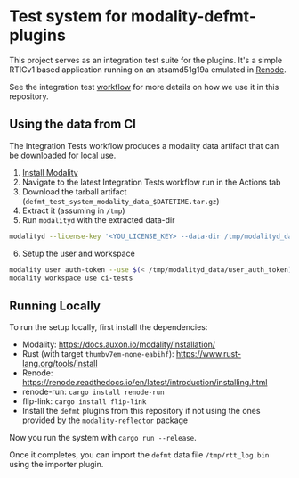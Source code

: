# Test system for modality-defmt-plugins

This project serves as an integration test suite for the plugins.
It's a simple RTICv1 based application running on an atsamd51g19a emulated in [Renode](https://renode.readthedocs.io/en/latest/).

See the integration test [workflow](../.github/workflows/integration_tests.yml) for more details on how we use it
in this repository.

## Using the data from CI

The Integration Tests workflow produces a modality data artifact that can be downloaded for local use.

1. [Install Modality](https://docs.auxon.io/modality/installation/)
2. Navigate to the latest Integration Tests workflow run in the Actions tab
3. Download the tarball artifact (`defmt_test_system_modality_data_$DATETIME.tar.gz`)
4. Extract it (assuming in `/tmp`)
5. Run `modalityd` with the extracted data-dir
  ```bash
  modalityd --license-key '<YOU_LICENSE_KEY> --data-dir /tmp/modalityd_data
  ```
6. Setup the user and workspace
  ```bash
  modality user auth-token --use $(< /tmp/modalityd_data/user_auth_token)
  modality workspace use ci-tests
  ```

## Running Locally

To run the setup locally, first install the dependencies:
* Modality: https://docs.auxon.io/modality/installation/
* Rust (with target `thumbv7em-none-eabihf`): https://www.rust-lang.org/tools/install
* Renode: https://renode.readthedocs.io/en/latest/introduction/installing.html
* renode-run: `cargo install renode-run`
* flip-link: `cargo install flip-link`
* Install the `defmt` plugins from this repository if not using the ones provided by the `modality-reflector` package

Now you run the system with `cargo run --release`.

Once it completes, you can import the `defmt` data file `/tmp/rtt_log.bin` using the importer plugin.
